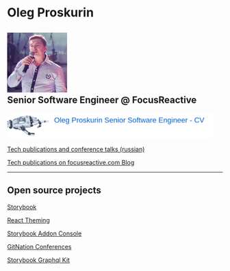 # Oleg Proskurin

<div align="left">
  <h2>
  <nobr>
    <img src="https://raw.githubusercontent.com/UsulPro/portfolio/master/photo.jpg" alt="logo" height="140">
    <br>Senior Software Engineer @ FocusReactive
  </h2>

</div>

<div align="left">
  <nobr>
    <a href="https://raw.githubusercontent.com/UsulPro/portfolio/master/Oleg_Proskurin_Senior_At_FR.pdf">
      <img src="https://raw.githubusercontent.com/UsulPro/portfolio/master/robot-finger.png" alt="logo" height="60">
    </a>
</div>

[Tech publications and conference talks (russian)](https://raw.githubusercontent.com/UsulPro/portfolio/master/list-of-publications.pdf)

[Tech publications on focusreactive.com Blog](https://focusreactive.com/blog/)

---

## Open source projects

[Storybook](https://github.com/storybookjs/storybook)

[React Theming](https://github.com/react-theming)

[Storybook Addon Console](https://github.com/storybookjs/storybook-addon-console)

[GitNation Conferences](https://github.com/GitNation)

[Storybook Graphql Kit](https://github.com/focusreactive/storybook-graphql-kit)
